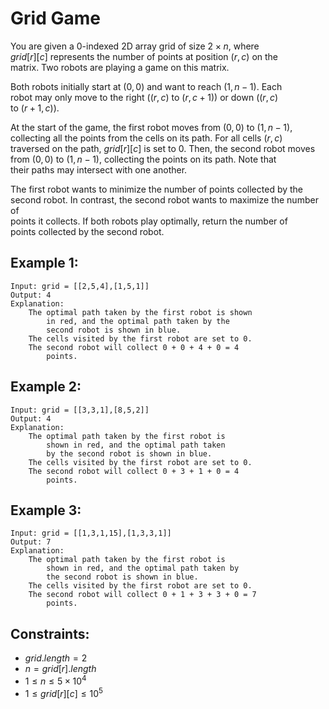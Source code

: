 # Grid Game

You are given a 0-indexed 2D array grid of size $2 \times n$, where  
$grid[r][c]$ represents the number of points at position $(r, c)$ on the  
matrix. Two robots are playing a game on this matrix.

Both robots initially start at $(0, 0)$ and want to reach $(1, n-1)$. Each  
robot may only move to the right ($(r, c)$ to $(r, c + 1)$) or down ($(r, c)$  
to $(r + 1, c)$).

At the start of the game, the first robot moves from $(0, 0)$ to $(1, n-1)$,  
collecting all the points from the cells on its path. For all cells $(r, c)$  
traversed on the path, $grid[r][c]$ is set to 0. Then, the second robot moves  
from $(0, 0)$ to $(1, n-1)$, collecting the points on its path. Note that  
their paths may intersect with one another.

The first robot wants to minimize the number of points collected by the  
second robot. In contrast, the second robot wants to maximize the number of  
points it collects. If both robots play optimally, return the number of  
points collected by the second robot.

 

## Example 1:

    Input: grid = [[2,5,4],[1,5,1]]
    Output: 4
    Explanation: 
        The optimal path taken by the first robot is shown
            in red, and the optimal path taken by the 
            second robot is shown in blue.
        The cells visited by the first robot are set to 0.
        The second robot will collect 0 + 0 + 4 + 0 = 4 
            points.

## Example 2:

    Input: grid = [[3,3,1],[8,5,2]]
    Output: 4
    Explanation: 
        The optimal path taken by the first robot is 
            shown in red, and the optimal path taken 
            by the second robot is shown in blue.
        The cells visited by the first robot are set to 0.
        The second robot will collect 0 + 3 + 1 + 0 = 4 
            points.

## Example 3:

    Input: grid = [[1,3,1,15],[1,3,3,1]]
    Output: 7
    Explanation: 
        The optimal path taken by the first robot is 
            shown in red, and the optimal path taken by 
            the second robot is shown in blue.
        The cells visited by the first robot are set to 0.
        The second robot will collect 0 + 1 + 3 + 3 + 0 = 7 
            points.

 

## Constraints:

* $grid.length = 2$
* $n = grid[r].length$
* $1 \le n \le 5 \times 10^4$
* $1 \le grid[r][c] \le 10^5$

